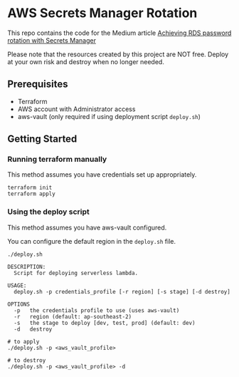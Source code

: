 # AWS Secrets Manager Rotation

This repo contains the code for the Medium article [Achieving RDS password rotation with Secrets Manager](https://medium.com/@oliver.schenk/achieving-rds-password-rotation-with-secrets-manager-3444fa30c94b)

Please note that the resources created by this project are NOT free. Deploy at your own risk and destroy when no longer needed.

## Prerequisites

- Terraform
- AWS account with Administrator access
- aws-vault (only required if using deployment script `deploy.sh`)

## Getting Started

### Running terraform manually

This method assumes you have credentials set up appropriately.

```
terraform init
terraform apply
```

### Using the deploy script

This method assumes you have aws-vault configured.

You can configure the default region in the `deploy.sh` file.


```
./deploy.sh

DESCRIPTION:
  Script for deploying serverless lambda.

USAGE:
  deploy.sh -p credentials_profile [-r region] [-s stage] [-d destroy]

OPTIONS
  -p   the credentials profile to use (uses aws-vault)
  -r   region (default: ap-southeast-2)
  -s   the stage to deploy [dev, test, prod] (default: dev)
  -d   destroy
```

```
# to apply
./deploy.sh -p <aws_vault_profile>

# to destroy
./deploy.sh -p <aws_vault_profile> -d
```